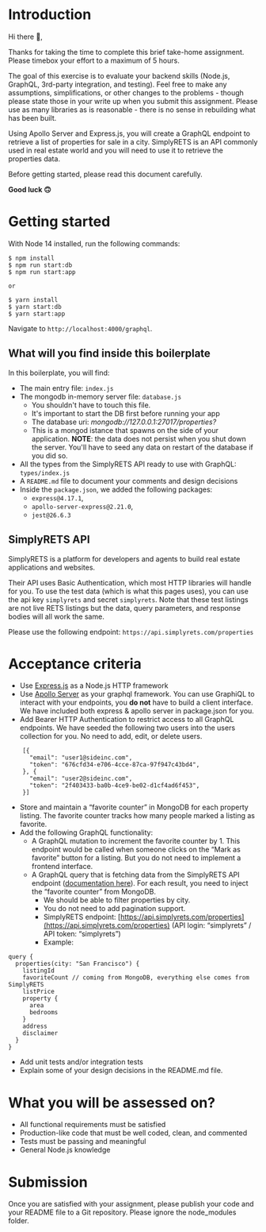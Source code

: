 # Introduction
Hi there 👋,

Thanks for taking the time to complete this brief take-home assignment. Please timebox your effort to a maximum of 5 hours.

The goal of this exercise is to evaluate your backend skills (Node.js, GraphQL, 3rd-party integration, and testing). Feel free to make any assumptions, simplifications, or other changes to the problems - though please state those in your write up when you submit this assignment. Please use as many libraries as is reasonable - there is no sense in rebuilding what has been built.

Using Apollo Server and Express.js, you will create a GraphQL endpoint to retrieve a list of properties for sale in a city. SimplyRETS is an API commonly used in real estate world and you will need to use it to retrieve the properties data.

Before getting started, please read this document carefully.

**Good luck 🙃**
# Getting started
With Node 14 installed, run the following commands:
```  
$ npm install  
$ npm run start:db 
$ npm run start:app

or 

$ yarn install  
$ yarn start:db 
$ yarn start:app
```  
Navigate to `http://localhost:4000/graphql`.
## What will you find inside this boilerplate
In this boilerplate, you will find:
- The main entry file: `index.js`
- The mongodb in-memory server file: `database.js`
  - You shouldn't have to touch this file.
  - It's important to start the DB first before running your app
  - The database uri: *mongodb://127.0.0.1:27017/properties?*
  - This is a mongod istance that spawns  on the side of your application. **NOTE**: the data does not persist when you shut down the server. You'll have to seed any data on restart of the database if you did so.
- All the types from the SimplyRETS API ready to use with GraphQL: `types/index.js`
- A `README.md` file to document your comments and design decisions
- Inside the `package.json`, we added the following packages:
  - `express@4.17.1`,
  - `apollo-server-express@2.21.0`,
  - `jest@26.6.3`

## SimplyRETS API
SimplyRETS is a platform for developers and agents to build real estate applications and websites.

Their API uses Basic Authentication, which most HTTP libraries will handle for you. To use the test data (which is what this pages uses), you can use the api key `simplyrets` and secret `simplyrets`. Note that these test listings are not live RETS listings but the data, query parameters, and response bodies will all work the same.

Please use the following endpoint: `https://api.simplyrets.com/properties`

# Acceptance criteria
- Use  [Express.js](https://github.com/expressjs/express) as a Node.js HTTP framework
- Use [Apollo Server](https://www.apollographql.com/docs/apollo-server/getting-started/) as your graphql framework. You can use GraphiQL to interact with your endpoints, you **do not** have to build a client interface. We have included both express & apollo server in package.json for you.
- Add Bearer HTTP Authentication to restrict access to all GraphQL endpoints. We have seeded the following two users into the users collection for you. No need to add, edit, or delete users.
```
    [{
      "email": "user1@sideinc.com",
      "token": "676cfd34-e706-4cce-87ca-97f947c43bd4",
    }, {
      "email": "user2@sideinc.com",
      "token": "2f403433-ba0b-4ce9-be02-d1cf4ad6f453",
    }]
```
- Store and maintain a “favorite counter” in MongoDB for each property listing. The favorite counter tracks how many people marked a listing as favorite.
- Add the following GraphQL functionality:
  - A GraphQL mutation to increment the favorite counter by 1. This endpoint would be called when someone clicks on the “Mark as favorite” button for a listing. But you do not need to implement a frontend interface.
  - A GraphQL query that is fetching data from the SimplyRETS API endpoint ([documentation here](https://docs.simplyrets.com/api/index.html#/Listings/get_properties)). For each result, you need to inject the “favorite counter” from MongoDB.
    - We should be able to filter properties by city.
    - You do not need to add pagination support.
    - SimplyRETS endpoint: [https://api.simplyrets.com/properties](https://api.simplyrets.com/properties)    (API login: “simplyrets” / API token: “simplyrets”)
    - Example:
```
query {
  properties(city: "San Francisco") {
    listingId
    favoriteCount // coming from MongoDB, everything else comes from SimplyRETS
    listPrice
    property {
      area
      bedrooms
    }
    address
    disclaimer
  }
}
```

- Add unit tests and/or integration tests
- Explain some of your design decisions in the README.md file.


# What you will be assessed on?
- All functional requirements must be satisfied
- Production-like code that must be well coded, clean, and commented
- Tests must be passing and meaningful
- General Node.js knowledge
# Submission
Once you are satisfied with your assignment, please publish your code and your README file to a Git repository. Please ignore the node_modules folder.  

